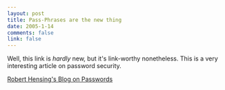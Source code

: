 ```yaml
--- 
layout: post
title: Pass-Phrases are the new thing
date: 2005-1-14
comments: false
link: false
---
```

Well, this link is _hardly_ new, but it's link-worthy nonetheless. This is a very interesting article on password security.

<a href="http://blogs.msdn.com/robert_hensing/archive/2004/07/28/199610.aspx">Robert Hensing's Blog on Passwords</a>

